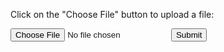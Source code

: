 <!DOCTYPE html>
<html>
<body>

<p>Click on the "Choose File" button to upload a file:</p>

<form action="/">
  <input type="file" id="myFile" name="filename">
  <input type="submit">
</form>

</body>
</html>
